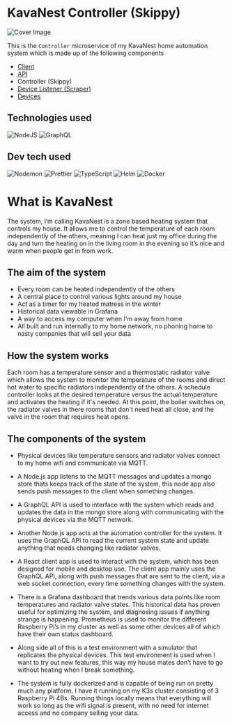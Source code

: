 # KavaNest Controller (Skippy)
![Cover Image](https://i.imgur.com/TF4mZp6.png)

This is the `Controller` microservice of my KavaNest home automation system which is made up of the following components
* [Client](https://github.com/InvisiBug/kavanest-client)
* [API](https://github.com/InvisiBug/kavanest-api)
* Controller (Skippy)
* [Device Listener (Scraper)](https://github.com/InvisiBug/kavanest-scraper)
* [Devices](https://github.com/InvisiBug/Devices)

## Technologies used
![NodeJS](https://img.shields.io/badge/Node.js-6DA55F?logo=node.js&logoColor=white)
![GraphQL](https://img.shields.io/badge/GraphQL-E10098?logo=graphql)


## Dev tech used
![Nodemon](https://img.shields.io/badge/Nodemon-76D04B?logo=nodemon&logoColor=white)
![Prettier](https://img.shields.io/badge/Prettier-F7B93E?logo=prettier&logoColor=white)
![TypeScript](https://img.shields.io/badge/Typescript-007ACC?logo=typescript&logoColor=white)
![Helm](https://img.shields.io/badge/Helm-0F1689?logo=helm)
![Docker](https://img.shields.io/badge/Docker-0db7ed?&logo=docker&logoColor=white)

# What is KavaNest
The system, I’m calling KavaNest is a zone based heating system that controls my house. It allows me to control the temperature of each room independently of the others, meaning I can heat just my office during the day and turn the heating on in the living room in the evening so it’s nice and warm when people get in from work.

## The aim of the system
- Every room can be heated independently of the others
- A central place to control various lights around my house
- Act as a timer for my heated matress in the winter
- Historical data viewable in Grafana
- A way to access my computer when I'm away from home
- All built and run internally to my home network, no phoning home to nasty companies that will sell your data

## How the system works
Each room has a temperature sensor and a thermostatic radiator valve which allows the system to monitor the temperature of the rooms and direct hot water to specific radiators independently of the others. A schedule controller looks at the desired temperature versus the actual temperature and activates the heating if it's needed. At this point, the boiler switches on, the radiator valves in there rooms that don't need heat all close, and the valve in the room that requires heat opens.

## The components of the system

* Physical devices like temperature sensors and radiator valves connect to my home wifi and communicate via MQTT.

* A Node.js app listens to the MQTT messages and updates a mongo store thats keeps track of the state of the system, this node app also sends push messages to the client when something changes.

* A GraphQL API is used to interface with the system which reads and updates the data in the mongo store along with communicating with the physical devices via the MQTT network.

* Another Node.js app acts at the automation controller for the system. It uses the GraphQL API to read the current system state and update anything that needs changing like radiator valves.

* A React client app is used to interact with the system, which has been designed for mobile and desktop use. The client app mainly uses the GraphQL API, along with push messages that are sent to the client, via a web socket connection, every time something changes with the system.

* There is a Grafana dashboard that trends various data points like room temperatures and radiator valve states. This historical data has proven useful for optimizing the system, and diagnosing issues if anything strange is happening. Prometheus is used to monitor the different Raspberry Pi’s in my cluster as well as some other devices all of which have their own status dashboard.

* Along side all of this is a test environment with a simulator that replicates the physical devices. This test environment is used when I want to try out new features, this way my house mates don’t have to go without heating when I break something.

* The system is fully dockerized and is capable of being run on pretty much any platform. I have it running on my K3s cluster consisting of 3 Raspberry Pi 4Bs. Running things locally means that everything will work so long as the wifi signal is present, with no need for internet access and no company selling your data.
